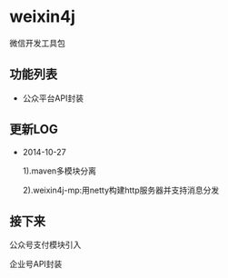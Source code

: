 weixin4j
========

微信开发工具包

功能列表
-------

* 公众平台API封装

	
更新LOG
-------
* 2014-10-27
 
   1).maven多模块分离
 
   2).weixin4j-mp:用netty构建http服务器并支持消息分发
 
接下来
------
公众号支付模块引入

企业号API封装
